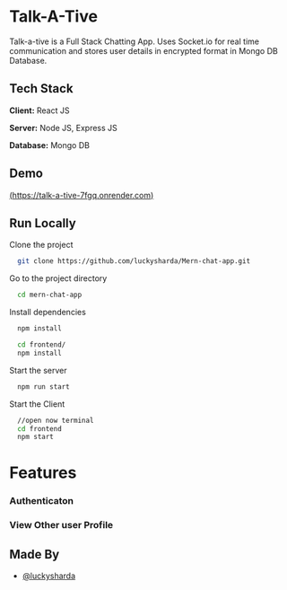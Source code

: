 
# Talk-A-Tive

Talk-a-tive is a Full Stack Chatting App.
Uses Socket.io for real time communication and stores user details in encrypted format in Mongo DB Database.
## Tech Stack

**Client:** React JS

**Server:** Node JS, Express JS

**Database:** Mongo DB
  
## Demo

[(https://talk-a-tive-7fgq.onrender.com)](https://talk-a-tive-7fgq.onrender.com)


## Run Locally

Clone the project

```bash
  git clone https://github.com/luckysharda/Mern-chat-app.git
```

Go to the project directory

```bash
  cd mern-chat-app
```

Install dependencies

```bash
  npm install
```

```bash
  cd frontend/
  npm install
```

Start the server

```bash
  npm run start
```
Start the Client

```bash
  //open now terminal
  cd frontend
  npm start
```

  
# Features

### Authenticaton

### View Other user Profile

## Made By

- [@luckysharda](https://github.com/luckysharda?tab=repositories)

  
